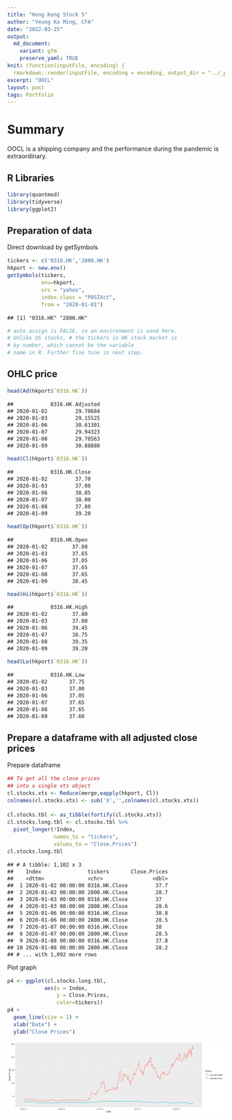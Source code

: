 ```yaml
---
title: "Hong Kong Stock 5"
author: "Yeung Ka Ming, CFA"
date: "2022-03-25"
output:
  md_document:
    variant: gfm
    preserve_yaml: TRUE
knit: (function(inputFile, encoding) {
  rmarkdown::render(inputFile, encoding = encoding, output_dir = "../_posts") })
excerpt: "OOCL"
layout: post
tags: Portfolio
---
```


# Summary

OOCL is a shipping company and the performance during the pandemic is
extraordinary.

## R Libraries

``` r
library(quantmod)
library(tidyverse)
library(ggplot2)
```

## Preparation of data

Direct download by getSymbols

``` r
tickers <- c('0316.HK','2800.HK')
hkport <- new.env()
getSymbols(tickers, 
           env=hkport, 
           src = "yahoo",
           index.class = "POSIXct",
           from = "2020-01-01")
```

    ## [1] "0316.HK" "2800.HK"

``` r
# auto.assign is FALSE, so an environment is used here. 
# Unlike US stocks, # the tickers in HK stock market is 
# by number, which cannot be the variable
# name in R. Further fine tune in next step.
```

## OHLC price

``` r
head(Ad(hkport$`0316.HK`))
```

    ##            0316.HK.Adjusted
    ## 2020-01-02         29.70684
    ## 2020-01-03         29.15525
    ## 2020-01-06         30.61301
    ## 2020-01-07         29.94323
    ## 2020-01-08         29.78563
    ## 2020-01-09         30.88880

``` r
head(Cl(hkport$`0316.HK`))
```

    ##            0316.HK.Close
    ## 2020-01-02         37.70
    ## 2020-01-03         37.00
    ## 2020-01-06         38.85
    ## 2020-01-07         38.00
    ## 2020-01-08         37.80
    ## 2020-01-09         39.20

``` r
head(Op(hkport$`0316.HK`))
```

    ##            0316.HK.Open
    ## 2020-01-02        37.80
    ## 2020-01-03        37.65
    ## 2020-01-06        37.05
    ## 2020-01-07        37.65
    ## 2020-01-08        37.65
    ## 2020-01-09        38.45

``` r
head(Hi(hkport$`0316.HK`))
```

    ##            0316.HK.High
    ## 2020-01-02        37.80
    ## 2020-01-03        37.80
    ## 2020-01-06        39.45
    ## 2020-01-07        38.75
    ## 2020-01-08        39.35
    ## 2020-01-09        39.20

``` r
head(Lo(hkport$`0316.HK`))
```

    ##            0316.HK.Low
    ## 2020-01-02       37.75
    ## 2020-01-03       37.00
    ## 2020-01-06       37.05
    ## 2020-01-07       37.65
    ## 2020-01-08       37.65
    ## 2020-01-09       37.60

## Prepare a dataframe with all adjusted close prices

Prepare dataframe

``` r
## To get all the close prices
## into a single xts object
cl.stocks.xts <- Reduce(merge,eapply(hkport, Cl))
colnames(cl.stocks.xts) <- sub('X','',colnames(cl.stocks.xts))

cl.stocks.tbl <- as_tibble(fortify(cl.stocks.xts))
cl.stocks.long.tbl <- cl.stocks.tbl %>% 
  pivot_longer(!Index,
               names_to = "tickers", 
               values_to = "Close.Prices")
cl.stocks.long.tbl
```

    ## # A tibble: 1,102 x 3
    ##    Index               tickers       Close.Prices
    ##    <dttm>              <chr>                <dbl>
    ##  1 2020-01-02 00:00:00 0316.HK.Close         37.7
    ##  2 2020-01-02 00:00:00 2800.HK.Close         28.7
    ##  3 2020-01-03 00:00:00 0316.HK.Close         37  
    ##  4 2020-01-03 00:00:00 2800.HK.Close         28.6
    ##  5 2020-01-06 00:00:00 0316.HK.Close         38.8
    ##  6 2020-01-06 00:00:00 2800.HK.Close         28.5
    ##  7 2020-01-07 00:00:00 0316.HK.Close         38  
    ##  8 2020-01-07 00:00:00 2800.HK.Close         28.5
    ##  9 2020-01-08 00:00:00 0316.HK.Close         37.8
    ## 10 2020-01-08 00:00:00 2800.HK.Close         28.2
    ## # ... with 1,092 more rows

Plot graph

``` r
p4 <- ggplot(cl.stocks.long.tbl,
            aes(x = Index, 
                y = Close.Prices,
                color=tickers))
p4 + 
  geom_line(size = 1) + 
  xlab("Date") + 
  ylab("Close Prices")
```

![](/images/adjusted%20close%20prices-1.png)<!-- -->
